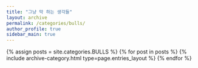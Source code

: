 ```yaml
---
title: "그냥 막 하는 생각들"
layout: archive
permalink: /categories/bulls/
author_profile: true
sidebar_main: true
---
```



{% assign posts = site.categories.BULLS %}
{% for post in posts %} {% include archive-category.html type=page.entries_layout %} {% endfor %}
